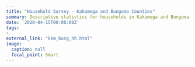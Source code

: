 ```yaml
---
title: "Household Survey - Kakamega and Bungoma Counties"
summary: Descriptive statistics for households in Kakamega and Bungoma counties, previously enrolled in WASH Benefits Kenya.
date: '2020-04-15T00:00:00Z'
tags: 
- 
external_link: "kkm_bung_hh.html"
image:
  caption: null
  focal_point: Smart
---
```

